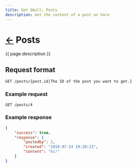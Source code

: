 ```yaml
---
title: Get &bull; Posts
description: Get the content of a post on Vare
---
```

# [&larr;](/posts/) Posts
{{ page.description }}
## Request format
```request
GET /posts/{post.id|The ID of the post you want to get.}
```
### Example request
```request
GET /posts/4
```
### Example response
```json
{
	"success": true,
	"response": {
		"postedby": 2,
		"created": "2018-07-24 19:28:23",
		"content": "hi!"
	}
}
```